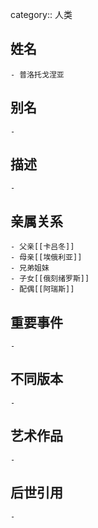 category:: 人类
## 姓名
	- 普洛托戈涅亚
## 别名
	-
## 描述
	-
## 亲属关系
	- 父亲[[卡吕冬]]
	- 母亲[[埃俄利亚]]
	- 兄弟姐妹
	- 子女[[俄刻绪罗斯]]
	- 配偶[[阿瑞斯]]
## 重要事件
	-
## 不同版本
	-
## 艺术作品
	-
## 后世引用
	-
